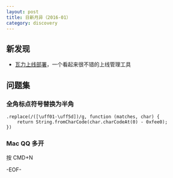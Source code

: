 ```yaml
---
layout: post
title: 日新月异（2016-01）
category: discovery
---
```


新发现
----------

* [瓦力上线部署](http://walle-web.io/)，一个看起来很不错的上线管理工具

问题集
----------

### 全角标点符号替换为半角 ###

	.replace(/([\uff01-\uff5d])/g, function (matches, char) {
		return String.fromCharCode(char.charCodeAt(0) - 0xfee0);
	})

### Mac QQ 多开

按 CMD+N

-EOF-
